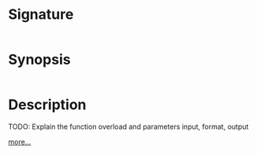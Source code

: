 # Signature
```vikid-signature
```

# Synopsis
```vikid-synopsis
```

# Description
TODO: Explain the function overload and parameters input, format, output

[more...](format)